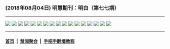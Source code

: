 ### (2018年08月04日) 明慧期刊：明白（第七七期） 

---

<img src="http://qikan.minghui.org/mhqkpage/qikanimage/2018/08/03/mingbai-77-2in1-read-online1.png"/> 

<img src="http://qikan.minghui.org/mhqkpage/qikanimage/2018/08/03/mingbai-77-2in1-read-online2.png"/> 

<img src="http://qikan.minghui.org/mhqkpage/qikanimage/2018/08/03/mingbai-77-2in1-read-online3.png"/> 

<img src="http://qikan.minghui.org/mhqkpage/qikanimage/2018/08/03/mingbai-77-2in1-read-online4.png"/> 

<img src="http://qikan.minghui.org/mhqkpage/qikanimage/2018/08/03/mingbai-77-2in1-read-online5.png"/> 

<img src="http://qikan.minghui.org/mhqkpage/qikanimage/2018/08/03/mingbai-77-2in1-read-online6.png"/> 

<img src="http://qikan.minghui.org/mhqkpage/qikanimage/2018/08/03/mingbai-77-2in1-read-online7.png"/> 

<img src="http://qikan.minghui.org/mhqkpage/qikanimage/2018/08/03/mingbai-77-2in1-read-online8.png"/> 

<img src="http://qikan.minghui.org/mhqkpage/qikanimage/2018/08/03/mingbai-77-2in1-read-online9.png"/> 

<img src="http://qikan.minghui.org/mhqkpage/qikanimage/2018/08/03/mingbai-77-2in1-read-online10.png"/> 

<img src="http://qikan.minghui.org/mhqkpage/qikanimage/2018/08/03/mingbai-77-2in1-read-online11.png"/> 

<img src="http://qikan.minghui.org/mhqkpage/qikanimage/2018/08/03/mingbai-77-2in1-read-online12.png"/> 

<img src="http://qikan.minghui.org/mhqkpage/qikanimage/2018/08/03/mingbai-77-2in1-read-online13.png"/> 

<img src="http://qikan.minghui.org/mhqkpage/qikanimage/2018/08/03/mingbai-77-2in1-read-online14.png"/> 

<img src="http://qikan.minghui.org/mhqkpage/qikanimage/2018/08/03/mingbai-77-2in1-read-online15.png"/> 

<img src="http://qikan.minghui.org/mhqkpage/qikanimage/2018/08/03/mingbai-77-2in1-read-online16.png"/> 

<img src="http://qikan.minghui.org/mhqkpage/qikanimage/2018/08/03/mingbai-77-2in1-read-online17.png"/> 



---

#### [首页](../../../..) &nbsp;|&nbsp; [禁闻聚合](https://github.com/gfw-breaker/banned-news) &nbsp;|&nbsp; [手把手翻墙教程](https://github.com/gfw-breaker/guides) 